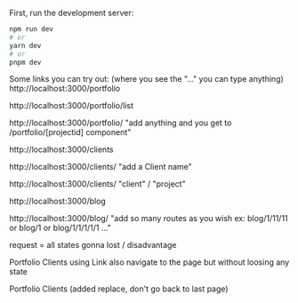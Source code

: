 First, run the development server:

```bash
npm run dev
# or
yarn dev
# or
pnpm dev
```

Some links you can try out: (where you see the "..." you can type anything)
http://localhost:3000/portfolio

http://localhost:3000/portfolio/list

http://localhost:3000/portfolio/ "add anything and you get to /portfolio/[projectid] component"

http://localhost:3000/clients

http://localhost:3000/clients/ "add a Client name"

http://localhost:3000/clients/ "client" / "project"

http://localhost:3000/blog

http://localhost:3000/blog/ "add so many routes as you wish ex: blog/1/11/11 or blog/1 or blog/1/1/1/1/1 ..."

request = all states gonna lost / disadvantage

Portfolio
Clients
using Link also navigate to the page but without loosing any state

Portfolio
Clients (added replace, don't go back to last page)
